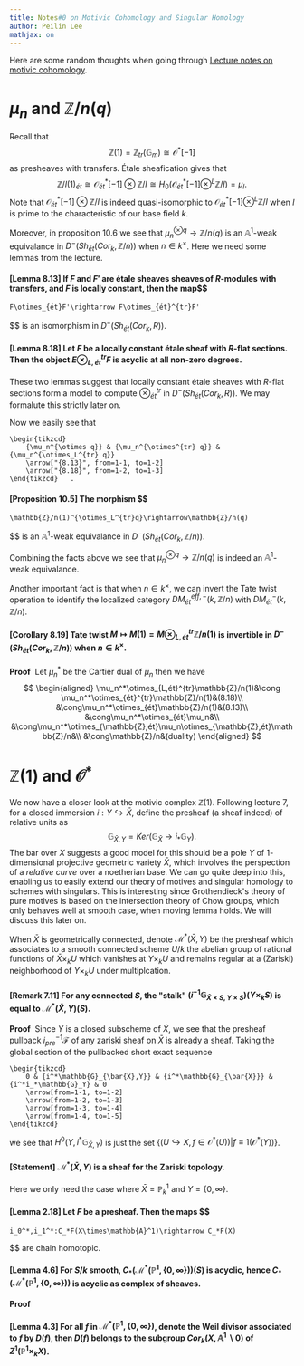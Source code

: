 ```yaml
---
title: Notes#0 on Motivic Cohomology and Singular Homology
author: Peilin Lee
mathjax: on
---
```


Here are some random thoughts when going through [Lecture notes on motivic cohomology](/assets/LectureNotesOnMotivicCohomology.pdf). 


# $\mu_n$ and $\mathbb{Z}/n(q)$

Recall that $$
    \mathbb{Z}(1)=\mathbb{Z}_{tr}(\mathbb{G}_m)\cong\mathcal{O}^*[-1]
$$ as presheaves with transfers. Étale sheafication gives that $$
    \mathbb{Z}/l(1)_{ét}\cong\mathcal{O}_{ét}^*[-1]\otimes\mathbb{Z}/l\cong H_0(\mathcal{O}_{ét}^*[-1]\otimes^L\mathbb{Z}/l)=\mu_l.
$$ Note that $\mathcal{O}_{ét}^*[-1]\otimes\mathbb{Z}/l$ is indeed quasi-isomorphic to $\mathcal{O}_{ét}^*[-1]\otimes^L\mathbb{Z}/l$ when $l$ is prime to the characteristic of our base field $k$.

Moreover, in proposition 10.6 we see that $\mu_n^{\otimes q}\rightarrow\mathbb{Z}/n(q)$ is an $\mathbb{A}^1$-weak equivalance in $D^-(Sh_{ét}(Cor_k,\mathbb{Z}/n))$ when $n\in k^\times$. Here we need some lemmas from the lecture.

#### [Lemma 8.13] If $F$ and $F'$ are étale sheaves sheaves of $R$-modules with transfers, and $F$ is locally constant, then the map$$
    F\otimes_{ét}F'\rightarrow F\otimes_{ét}^{tr}F'
$$ is an isomorphism in $D^-(Sh_{ét}(Cor_k, R))$.

#### [Lemma 8.18] Let $F$ be a locally constant étale sheaf with $R$-flat sections. Then the object $E\otimes_{L,ét}^{tr}F$ is acyclic at all non-zero degrees.

These two lemmas suggest that locally constant étale sheaves with $R$-flat sections form a model to compute $\otimes_{ét}^{tr}$ in $D^-(Sh_{ét}(Cor_k, R))$. We may formalute this strictly later on.

Now we easily see that 
```rawlatex
\begin{tikzcd}
	{\mu_n^{\otimes q}} & {\mu_n^{\otimes^{tr} q}} & {\mu_n^{\otimes_L^{tr} q}}
	\arrow["{8.13}", from=1-1, to=1-2]
	\arrow["{8.18}", from=1-2, to=1-3]
\end{tikzcd}   .
```

#### [Proposition 10.5] The morphism $$
    \mathbb{Z}/n(1)^{\otimes_L^{tr}q}\rightarrow\mathbb{Z}/n(q)
$$ is an $\mathbb{A}^1$-weak equivalance in $D^-(Sh_{ét}(Cor_k,\mathbb{Z}/n))$.

Combining the facts above we see that $\mu_n^{\otimes q}\rightarrow\mathbb{Z}/n(q)$ is indeed an $\mathbb{A}^1$-weak equivalance.

Another important fact is that when $n\in k^\times$, we can invert the Tate twist operation to identify the localized category $DM_{ét}^{eff,-}(k,\mathbb{Z}/n)$ with $DM_{ét}^-(k,\mathbb{Z}/n)$.

#### [Corollary 8.19] Tate twist $M\mapsto M(1)=M\otimes_{L,ét}^{tr}\mathbb{Z}/n(1)$ is invertible in $D^-(Sh_{ét}(Cor_k,\mathbb{Z}/n))$ when $n\in k^\times$.

**Proof**&nbsp; Let $\mu_n^*$ be the Cartier dual of $\mu_n$ then we have $$
    \begin{aligned}
        \mu_n^*\otimes_{L,ét}^{tr}\mathbb{Z}/n(1)&\cong \mu_n^*\otimes_{ét}^{tr}\mathbb{Z}/n(1)&(8.18)\\
        &\cong\mu_n^*\otimes_{ét}\mathbb{Z}/n(1)&(8.13)\\
        &\cong\mu_n^*\otimes_{ét}\mu_n&\\
        &\cong\mu_n^*\otimes_{\mathbb{Z},ét}\mu_n\otimes_{\mathbb{Z},ét}\mathbb{Z}/n&\\
        &\cong\mathbb{Z}/n&(duality)
    \end{aligned}
$$

# $\mathbb{Z}(1)$ and $\mathcal{O}^*$ 

We now have a closer look at the motivic complex $\mathbb{Z}(1)$. Following lecture 7, for a closed immersion $i:Y\hookrightarrow\bar{X}$, define the presheaf (a sheaf indeed) of relative units as $$
    \mathbb{G}_{\bar{X},Y}=Ker(\mathbb{G}_\bar{X}\rightarrow i_*\mathbb{G}_Y).
$$ 
The bar over $X$ suggests a good model for this should be a pole $Y$ of $1$-dimensional projective geometric variety $\bar{X}$, which involves the perspection of a *relative curve* over a noetherian base. We can go quite deep into this, enabling us to easily extend our theory of motives and singular homology to schemes with singulars. This is interesting since Grothendieck's theory of pure motives is based on the intersection theory of Chow groups, which only behaves well at smooth case, when moving lemma holds. We will discuss this later on. 

When $\bar{X}$ is geometrically connected, denote $\mathcal{M}^*(\bar{X},Y)$ be the presheaf which associates to a smooth connected scheme $U/k$ the abelian group of rational functions of $\bar{X}\times_kU$ which vanishes at $Y\times_kU$ and remains regular at a (Zariski) neighborhood of $Y\times_kU$ under multiplcation.

#### [Remark 7.11] For any connected $S$, the "stalk" $(i^{-1}\mathbb{G}_{\bar{X}\times S,Y\times S})(Y\times_k S)$ is equal to $\mathcal{M}^*(\bar{X},Y)(S)$.
**Proof**&nbsp; Since $Y$ is a closed subscheme of $\bar{X}$, we see that the presheaf pullback $i_{pre}^{-1}\mathcal{F}$ of any zariski sheaf on $\bar{X}$ is already a sheaf. Taking the global section of the pullbacked short exact sequence
```rawlatex
\begin{tikzcd}
	0 & {i^*\mathbb{G}_{\bar{X},Y}} & {i^*\mathbb{G}_{\bar{X}}} & {i^*i_*\mathbb{G}_Y} & 0
	\arrow[from=1-1, to=1-2]
	\arrow[from=1-2, to=1-3]
	\arrow[from=1-3, to=1-4]
	\arrow[from=1-4, to=1-5]
\end{tikzcd}
```
we see that $H^0(Y,i^*\mathbb{G}_{\bar{X},Y})$ is just the set $\{(U\hookrightarrow X,f\in\mathcal{O}^*(U))|f\equiv 1 (\mathcal{O}^*(Y))\}$.

#### [Statement] $\mathcal{M}^*(\bar{X},Y)$ is a sheaf for the Zariski topology.

Here we only need the case where $\bar{X}=\mathbb{P}_k^1$ and $Y=\{0,\infty\}$.

#### [Lemma 2.18] Let $F$ be a presheaf. Then the maps $$
    i_0^*,i_1^*:C_*F(X\times\mathbb{A}^1)\rightarrow C_*F(X)
$$ are chain homotopic.

#### [Lemma 4.6] For $S/k$ smooth, $C_*(\mathcal{M}^*(\mathbb{P}^1,\{0,\infty\}))(S)$ is acyclic, hence $C_*(\mathcal{M}^*(\mathbb{P}^1,\{0,\infty\}))$ is acyclic as complex of sheaves.
**Proof**&nbsp; 


#### [Lemma 4.3] For all $f$ in $\mathcal{M}^*(\mathbb{P}^1,\{0,\infty\})$, denote the Weil divisor associated to $f$ by $D(f)$, then $D(f)$ belongs to the subgroup $Cor_k(X,\mathbb{A}^1\backslash 0)$ of $Z^1(\mathbb{P}^1\times_k X)$.


